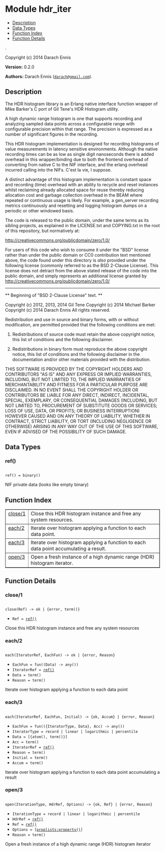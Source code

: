 

# Module hdr_iter #
* [Description](#description)
* [Data Types](#types)
* [Function Index](#index)
* [Function Details](#functions)

.

Copyright (c) 2014 Darach Ennis

__Version:__ 0.2.0

__Authors:__ Darach Ennis ([`darach@gmail.com`](mailto:darach@gmail.com)).

<a name="description"></a>

## Description ##

The HDR histogram library is an Erlang native interface function wrapper of
Mike Barker's C port of Gil Tene's HDR Histogram utility.

A high dynamic range histogram is one that supports recording and analyzing
sampled data points across a configurable range with configurable precision
within that range. The precision is expressed as a number of significant
figures in the recording.

This HDR histogram implementation is designed for recording histograms of
value measurements in latency sensitive environments. Although the native
recording times can be as low as single digit nanoseconds there is added
overhead in this wrapper/binding due to both the frontend overhead of converting
from native C to the NIF interface, and the erlang overhead incurred calling
into the NIFs. C'est la vie, I suppose.

A distinct advantage of this histogram implementation is constant space and
recording (time) overhead with an ability to recycle and reset instances whilst
reclaiming already allocated space for reuse thereby reducing allocation cost
and garbage collection overhead in the BEAM where repeated or continuous usage
is likely. For example, a gen_server recording metrics continuously and resetting
and logging histogram dumps on a periodic or other windowed basis.

The code is released to the public domain, under the same terms as its
sibling projects, as explained in the LICENSE.txt and COPYING.txt in the
root of this repository, but normatively at:

http://creativecommons.org/publicdomain/zero/1.0/

For users of this code who wish to consume it under the "BSD" license
rather than under the public domain or CC0 contribution text mentioned
above, the code found under this directory is *also* provided under the
following license (commonly referred to as the BSD 2-Clause License). This
license does not detract from the above stated release of the code into
the public domain, and simply represents an additional license granted by
http://creativecommons.org/publicdomain/zero/1.0/

-----------------------------------------------------------------------------
** Beginning of "BSD 2-Clause License" text. **

Copyright (c) 2012, 2013, 2014 Gil Tene
Copyright (c) 2014 Michael Barker
Copyright (c) 2014 Darach Ennis
All rights reserved.

Redistribution and use in source and binary forms, with or without
modification, are permitted provided that the following conditions are met:

1. Redistributions of source code must retain the above copyright notice,
this list of conditions and the following disclaimer.

2. Redistributions in binary form must reproduce the above copyright notice,
this list of conditions and the following disclaimer in the documentation
and/or other materials provided with the distribution.

THIS SOFTWARE IS PROVIDED BY THE COPYRIGHT HOLDERS AND CONTRIBUTORS "AS IS"
AND ANY EXPRESS OR IMPLIED WARRANTIES, INCLUDING, BUT NOT LIMITED TO, THE
IMPLIED WARRANTIES OF MERCHANTABILITY AND FITNESS FOR A PARTICULAR PURPOSE
ARE DISCLAIMED. IN NO EVENT SHALL THE COPYRIGHT HOLDER OR CONTRIBUTORS BE
LIABLE FOR ANY DIRECT, INDIRECT, INCIDENTAL, SPECIAL, EXEMPLARY, OR
CONSEQUENTIAL DAMAGES (INCLUDING, BUT NOT LIMITED TO, PROCUREMENT OF
SUBSTITUTE GOODS OR SERVICES; LOSS OF USE, DATA, OR PROFITS; OR BUSINESS
INTERRUPTION) HOWEVER CAUSED AND ON ANY THEORY OF LIABILITY, WHETHER IN
CONTRACT, STRICT LIABILITY, OR TORT (INCLUDING NEGLIGENCE OR OTHERWISE)
ARISING IN ANY WAY OUT OF THE USE OF THIS SOFTWARE, EVEN IF ADVISED OF
THE POSSIBILITY OF SUCH DAMAGE.

<a name="types"></a>

## Data Types ##




### <a name="type-ref">ref()</a> ###


<pre><code>
ref() = binary()
</code></pre>

 NIF private data (looks like empty binary)

<a name="index"></a>

## Function Index ##


<table width="100%" border="1" cellspacing="0" cellpadding="2" summary="function index"><tr><td valign="top"><a href="#close-1">close/1</a></td><td>Close this HDR histogram instance and free any system resources.</td></tr><tr><td valign="top"><a href="#each-2">each/2</a></td><td>Iterate over histogram applying a function to each data point.</td></tr><tr><td valign="top"><a href="#each-3">each/3</a></td><td>Iterate over histogram applying a function to each data point accumulating a result.</td></tr><tr><td valign="top"><a href="#open-3">open/3</a></td><td>Open a fresh instance of a high dynamic range (HDR) histogram iterator.</td></tr></table>


<a name="functions"></a>

## Function Details ##

<a name="close-1"></a>

### close/1 ###

<pre><code>
close(Ref) -&gt; ok | {error, term()}
</code></pre>

<ul class="definitions"><li><code>Ref = <a href="#type-ref">ref()</a></code></li></ul>

Close this HDR histogram instance and free any system resources

<a name="each-2"></a>

### each/2 ###

<pre><code>
each(IteratorRef, EachFun) -&gt; ok | {error, Reason}
</code></pre>

<ul class="definitions"><li><code>EachFun = fun((Data) -&gt; any())</code></li><li><code>IteratorRef = <a href="#type-ref">ref()</a></code></li><li><code>Data = term()</code></li><li><code>Reason = term()</code></li></ul>

Iterate over histogram applying a function to each data point

<a name="each-3"></a>

### each/3 ###

<pre><code>
each(IteratorRef, EachFun, Initial) -&gt; {ok, Accum} | {error, Reason}
</code></pre>

<ul class="definitions"><li><code>EachFun = fun(({IteratorType, Data}, Acc) -&gt; any())</code></li><li><code>IteratorType = record | linear | logarithmic | percentile</code></li><li><code>Data = [{atom(), term()}]</code></li><li><code>Acc = term()</code></li><li><code>IteratorRef = <a href="#type-ref">ref()</a></code></li><li><code>Reason = term()</code></li><li><code>Initial = term()</code></li><li><code>Accum = term()</code></li></ul>

Iterate over histogram applying a function to each data point accumulating a result

<a name="open-3"></a>

### open/3 ###

<pre><code>
open(IterationType, HdrRef, Options) -&gt; {ok, Ref} | {error, Reason}
</code></pre>

<ul class="definitions"><li><code>IterationType = record | linear | logarithmic | percentile</code></li><li><code>HdrRef = <a href="#type-ref">ref()</a></code></li><li><code>Ref = <a href="#type-ref">ref()</a></code></li><li><code>Options = [<a href="proplists.md#type-property">proplists:property()</a>]</code></li><li><code>Reason = term()</code></li></ul>

Open a fresh instance of a high dynamic range (HDR) histogram iterator

